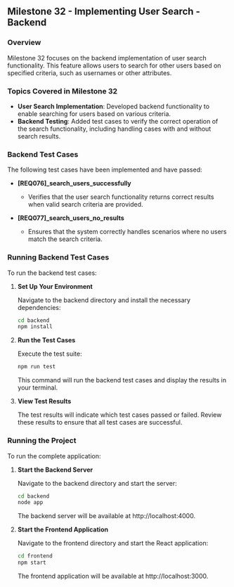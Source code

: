 
## **Milestone 32 - Implementing User Search - Backend**

### **Overview**

Milestone 32 focuses on the backend implementation of user search functionality. This feature allows users to search for other users based on specified criteria, such as usernames or other attributes.

### **Topics Covered in Milestone 32**

- **User Search Implementation**: Developed backend functionality to enable searching for users based on various criteria.
- **Backend Testing**: Added test cases to verify the correct operation of the search functionality, including handling cases with and without search results.

### **Backend Test Cases**

The following test cases have been implemented and have passed:

- **[REQ076]_search_users_successfully**
  - Verifies that the user search functionality returns correct results when valid search criteria are provided.

- **[REQ077]_search_users_no_results**
  - Ensures that the system correctly handles scenarios where no users match the search criteria.

### **Running Backend Test Cases**

To run the backend test cases:

1. **Set Up Your Environment**

   Navigate to the backend directory and install the necessary dependencies:
   
   ```bash
   cd backend
   npm install
   ```

2. **Run the Test Cases**

   Execute the test suite:
   
   ```bash
   npm run test
   ```

   This command will run the backend test cases and display the results in your terminal.

3. **View Test Results**

   The test results will indicate which test cases passed or failed. Review these results to ensure that all test cases are successful.

### **Running the Project**

To run the complete application:

1. **Start the Backend Server**

   Navigate to the backend directory and start the server:
   
   ```bash
   cd backend
   node app
   ```

   The backend server will be available at http://localhost:4000.

2. **Start the Frontend Application**

   Navigate to the frontend directory and start the React application:
   
   ```bash
   cd frontend
   npm start
   ```

   The frontend application will be available at http://localhost:3000.
